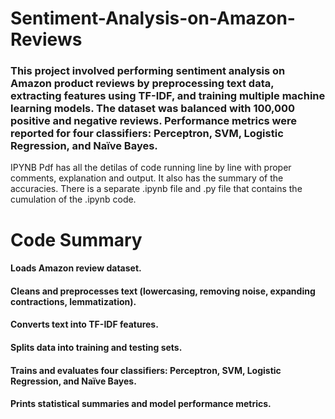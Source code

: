 # Sentiment-Analysis-on-Amazon-Reviews

### This project involved performing sentiment analysis on Amazon product reviews by preprocessing text data, extracting features using TF-IDF, and training multiple machine learning models. The dataset was balanced with 100,000 positive and negative reviews. Performance metrics were reported for four classifiers: Perceptron, SVM, Logistic Regression, and Naïve Bayes.


IPYNB Pdf has all the detilas of code running line by line with proper comments, explanation and output. It also has the summary of the accuracies. There is a separate .ipynb file and .py file that contains the cumulation of the .ipynb code. 


# Code Summary
#### Loads Amazon review dataset.
#### Cleans and preprocesses text (lowercasing, removing noise, expanding contractions, lemmatization).
#### Converts text into TF-IDF features.
#### Splits data into training and testing sets.
#### Trains and evaluates four classifiers: Perceptron, SVM, Logistic Regression, and Naïve Bayes.
#### Prints statistical summaries and model performance metrics.
